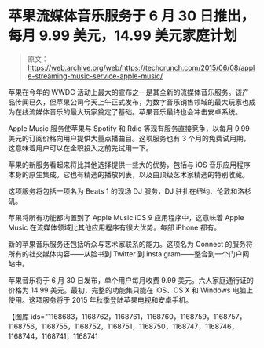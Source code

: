 # 苹果流媒体音乐服务于 6 月 30 日推出，每月 9.99 美元，14.99 美元家庭计划 

> 原文：<https://web.archive.org/web/https://techcrunch.com/2015/06/08/apple-streaming-music-service-apple-music/>

苹果在今年的 WWDC 活动上最大的宣布之一是其全新的流媒体音乐服务。该产品传闻已久，但苹果公司今天上午正式发布，为数字音乐销售领域的最大玩家也成为在线流媒体音乐的最大玩家奠定了基础。苹果音乐最终也会冲击安卓系统。

Apple Music 服务使苹果与 Spotify 和 Rdio 等现有服务直接竞争，以每月 9.99 美元的订阅价格向用户提供大量点播曲目。这项服务也有 3 个月的免费试用期，这意味着用户可以在全职投入之前先试用一下。

苹果的新服务看起来将比其他选择提供一些大的优势，包括与 iOS 音乐应用程序本身的原生集成。它也有精选的播放列表，以及由顶级艺术家精选的特别收藏。

这项服务将包括一项名为 Beats 1 的现场 DJ 服务，DJ 驻扎在纽约、伦敦和洛杉矶。

苹果将所有功能都内置到了 Apple Music iOS 9 应用程序中，这意味着 Apple Music 在流媒体领域比其他应用程序有很大优势。每部 iPhone 都有。

新的苹果音乐服务还包括听众与艺术家联系的能力。这项名为 Connect 的服务将所有的社交媒体内容——从脸书到 Twitter 到 insta gram——整合到一个门户网站中。

苹果音乐将于 6 月 30 日发布，单个用户每月收费 9.99 美元。六人家庭通行证的价格为 14.99 美元。最初，完整的功能集只能在 iOS、OS X 和 Windows 电脑上使用。这项服务将于 2015 年秋季登陆苹果电视和安卓手机。

【图库 ids="1168683，1168762，1168761，1168760，1168759，1168757，1168756，1168755，1168752，1168751，1168750，1168747，1168746，1168744，1168741，1168741